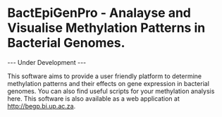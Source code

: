 # BactEpiGenPro - Analayse and Visualise Methylation Patterns in Bacterial Genomes.

--- Under Development --- 

This software aims to provide a user friendly platform to determine methylation patterns and their effects on gene expression in bacterial genomes. You can also find useful scripts for your methylation analysis here. This software is also available as a web application at http://begp.bi.up.ac.za. 

